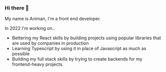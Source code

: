 ### Hi there 👋

My name is Animan, I'm a front end developer.

In 2022 I'm working on..
 - Bettering my React skills by building projects using popular libraries that are used by companies in production 
 - Learning Typescript by using it in place of Javascript as much as possible
 - Building my full stack skills by trying to create backends for my frontend-heavy projects.

<!--
**animanamit/animanamit** is a ✨ _special_ ✨ repository because its `README.md` (this file) appears on your GitHub profile.

Here are some ideas to get you started:

- 🔭 I’m currently working on ...
- 🌱 I’m currently learning ...
- 👯 I’m looking to collaborate on ...
- 🤔 I’m looking for help with ...
- 💬 Ask me about ...
- 📫 How to reach me: ...
- 😄 Pronouns: ...
- ⚡ Fun fact: ...
-->
